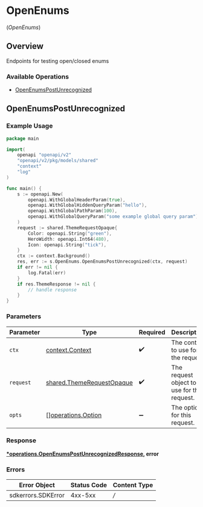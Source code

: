# OpenEnums
(*OpenEnums*)

## Overview

Endpoints for testing open/closed enums

### Available Operations

* [OpenEnumsPostUnrecognized](#openenumspostunrecognized)

## OpenEnumsPostUnrecognized

### Example Usage

```go
package main

import(
	openapi "openapi/v2"
	"openapi/v2/pkg/models/shared"
	"context"
	"log"
)

func main() {
    s := openapi.New(
        openapi.WithGlobalHeaderParam(true),
        openapi.WithGlobalHiddenQueryParam("hello"),
        openapi.WithGlobalPathParam(100),
        openapi.WithGlobalQueryParam("some example global query param"),
    )
    request := shared.ThemeRequestOpaque{
        Color: openapi.String("green"),
        HeroWidth: openapi.Int64(480),
        Icon: openapi.String("tick"),
    }
    ctx := context.Background()
    res, err := s.OpenEnums.OpenEnumsPostUnrecognized(ctx, request)
    if err != nil {
        log.Fatal(err)
    }
    if res.ThemeResponse != nil {
        // handle response
    }
}
```

### Parameters

| Parameter                                                                  | Type                                                                       | Required                                                                   | Description                                                                |
| -------------------------------------------------------------------------- | -------------------------------------------------------------------------- | -------------------------------------------------------------------------- | -------------------------------------------------------------------------- |
| `ctx`                                                                      | [context.Context](https://pkg.go.dev/context#Context)                      | :heavy_check_mark:                                                         | The context to use for the request.                                        |
| `request`                                                                  | [shared.ThemeRequestOpaque](../../pkg/models/shared/themerequestopaque.md) | :heavy_check_mark:                                                         | The request object to use for the request.                                 |
| `opts`                                                                     | [][operations.Option](../../pkg/models/operations/option.md)               | :heavy_minus_sign:                                                         | The options for this request.                                              |

### Response

**[*operations.OpenEnumsPostUnrecognizedResponse](../../pkg/models/operations/openenumspostunrecognizedresponse.md), error**

### Errors

| Error Object       | Status Code        | Content Type       |
| ------------------ | ------------------ | ------------------ |
| sdkerrors.SDKError | 4xx-5xx            | */*                |
